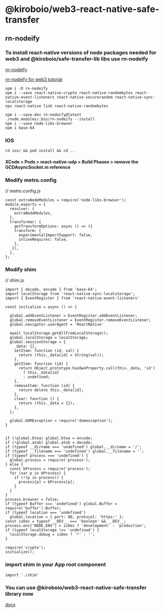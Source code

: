 # @kiroboio/web3-react-native-safe-transfer

## rn-nodeify

### To install react-native versions of node packages needed for web3 and @kiroboio/safe-transfer-lib libs use rn-nodeify
[rn-nodeify](https://github.com/tradle/rn-nodeify#readme)

[rn-nodeify for web3 tutorial](https://levelup.gitconnected.com/tutorial-how-to-set-up-web3js-1-x-with-react-native-0-6x-2021-467b2e0c94a4)

```
npm i -D rn-nodeify
npm i --save react-native-crypto react-native-randombytes react-native-event-listeners react-native-securerandom react-native-sync-localstorage
npx react-native link react-native-randombytes
```

```
npm i --save-dev rn-nodeify@latest  
./node_modules/.bin/rn-nodeify --install  
npm i --save node-libs-browser  
npm i base-64

```

### IOS

```
cd ios/ && pod install && cd ..
```

#### XCode > Pods > react-native-udp > Build Phases > remove the GCDAsyncSocket.m reference

### Modify metro.config
// metro.config.js
```
const extraNodeModules = require('node-libs-browser');
module.exports = {
  resolver: {
    extraNodeModules,
  },
  transformer: {
    getTransformOptions: async () => ({
    transform: {
      experimentalImportSupport: false,
      inlineRequires: false,
    },
   }),
  },
};
```

### Modify shim
// shim.js
```
import { decode, encode } from 'base-64';
import localStorage from 'react-native-sync-localstorage';
import { EventRegister } from 'react-native-event-listeners'

const initialize = async () => {

  global.addEventListener = EventRegister.addEventListener;
  global.removeEventListener = EventRegister.removeEventListener;
  global.navigator.userAgent = 'ReactNative'

  await localStorage.getAllFromLocalStorage();
  global.localStorage = localStorage;
  global.sessionStorage = {
    _data: {},
    setItem: function (id, val) {
      return (this._data[id] = String(val));
    },
    getItem: function (id) {
      return Object.prototype.hasOwnProperty.call(this._data, 'id')
        ? this._data[id]
        : undefined;
    },
    removeItem: function (id) {
      return delete this._data[id];
    },
    clear: function () {
      return (this._data = {});
    },
  };

  global.DOMException = require('domexception');
}


if (!global.btoa) global.btoa = encode;
if (!global.atob) global.atob = decode;
if (typeof __dirname === 'undefined') global.__dirname = '/';
if (typeof __filename === 'undefined') global.__filename = '';
if (typeof process === 'undefined') {
  global.process = require('process');
} else {
  const bProcess = require('process');
  for (var p in bProcess) {
    if (!(p in process)) {
      process[p] = bProcess[p];
    }
  }
}
process.browser = false;
if (typeof Buffer === 'undefined') global.Buffer = require('buffer').Buffer;
if (typeof location === 'undefined')
  global.location = { port: 80, protocol: 'https:' };
const isDev = typeof __DEV__ === 'boolean' && __DEV__;
process.env['NODE_ENV'] = isDev ? 'development' : 'production';
if (typeof localStorage !== 'undefined') {
  localStorage.debug = isDev ? '*' : '';
}

require('crypto');
initialize();
```
### import shim in your App root component

```
import './shim'
```

### You can use @kiroboio/web3-react-native-safe-transfer library now
[docs](https://kiroboio.github.io/web3-react-native-safe-transfer/docs/intro)
